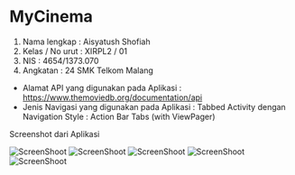 # MyCinema

1. Nama lengkap : Aisyatush Shofiah
2. Kelas / No urut : XIRPL2 / 01
3. NIS : 4654/1373.070
4. Angkatan : 24
 SMK Telkom Malang

* Alamat API yang digunakan pada Aplikasi : https://www.themoviedb.org/documentation/api
* Jenis Navigasi yang digunakan pada Aplikasi : Tabbed Activity dengan Navigation Style : Action Bar Tabs (with ViewPager)

Screenshot dari Aplikasi


![ScreenShoot](https://github.com/ai2025/MyCinema/blob/master/Screenshot_2017-05-14-23-19-27.png "") ![ScreenShoot](https://github.com/ai2025/MyCinema/blob/master/Screenshot_2017-05-14-23-19-33.png "")
![ScreenShoot](https://github.com/ai2025/MyCinema/blob/master/Screenshot_2017-05-14-23-19-49.png "") ![ScreenShoot](https://github.com/ai2025/MyCinema/blob/master/Screenshot_2017-05-14-23-20-13.png "")
![ScreenShoot](https://github.com/ai2025/MyCinema/blob/master/Screenshot_2017-05-14-23-20-17.png "")
